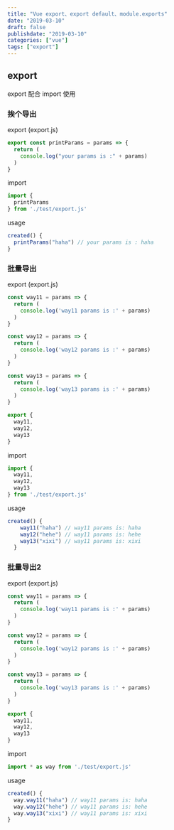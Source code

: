 ```yaml
---
title: "Vue export、export default、module.exports"
date: "2019-03-10"
draft: false
publishdate: "2019-03-10"
categories: ["vue"]
tags: ["export"]
---
```


## export
export 配合 import 使用  

### 挨个导出
export  (export.js)
``` js
export const printParams = params => {
  return (
    console.log("your params is :" + params)
  )
}
```

import  
``` js
import {
  printParams
} from './test/export.js'
```

usage
``` js
created() {
  printParams("haha") // your params is : haha
}
```

### 批量导出
export  (export.js)
``` js
const way11 = params => {
  return (
    console.log('way11 params is :' + params)
  )
}

const way12 = params => {
  return (
    console.log('way12 params is :' + params)
  )
}

const way13 = params => {
  return (
    console.log('way13 params is :' + params)
  )
}

export {
  way11,
  way12,
  way13
}
```

import
``` js
import {
  way11,
  way12,
  way13
} from './test/export.js'
```

usage
``` js
created() {
    way11("haha") // way11 params is: haha
    way12("hehe") // way11 params is: hehe
    way13("xixi") // way11 params is: xixi
  }
```
### 批量导出2
export  (export.js)
``` js
const way11 = params => {
  return (
    console.log('way11 params is :' + params)
  )
}

const way12 = params => {
  return (
    console.log('way12 params is :' + params)
  )
}

const way13 = params => {
  return (
    console.log('way13 params is :' + params)
  )
}

export {
  way11,
  way12,
  way13
}
```

import
``` js
import * as way from './test/export.js'
```

usage
``` js
created() {
  way.way11("haha") // way11 params is: haha
  way.way12("hehe") // way11 params is: hehe
  way.way13("xixi") // way11 params is: xixi
}
```